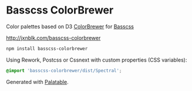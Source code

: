 # Basscss ColorBrewer

Color palettes based on D3 [ColorBrewer](http://colorbrewer2.org) for [Basscss](http://basscss.com)

http://jxnblk.com/basscss-colorbrewer

```bash
npm install basscss-colorbrewer
```

Using Rework, Postcss or Cssnext with custom properties (CSS variables):

```css
@import 'basscss-colorbrewer/dist/Spectral';
```

Generated with [Palatable](//npmjs.com/package/palatable).

